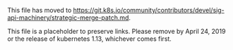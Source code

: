 This file has moved to https://git.k8s.io/community/contributors/devel/sig-api-machinery/strategic-merge-patch.md.

This file is a placeholder to preserve links.  Please remove by April 24, 2019 or the release of kubernetes 1.13, whichever comes first.
